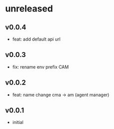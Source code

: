 # unreleased

## v0.0.4

* feat: add default api url

## v0.0.3

* fix: rename env prefix CAM

## v0.0.2

* feat: name change cma -> am (agent manager)

## v0.0.1

* initial
